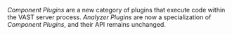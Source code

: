*Component Plugins* are a new category of plugins that execute code within the
VAST server process. *Analyzer Plugins* are now a specialization of *Component
Plugins*, and their API remains unchanged.
